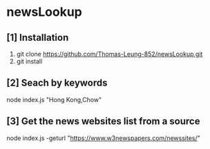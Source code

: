 # newsLookup

## [1] Installation

1. git clone https://github.com/Thomas-Leung-852/newsLookup.git
2. git install

## [2] Seach by keywords

node index.js "Hong Kong,Chow"

## [3] Get the news websites list from a source 

node index.js -geturl "https://www.w3newspapers.com/newssites/"

